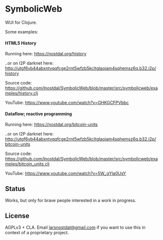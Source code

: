 # SymbolicWeb

WUI for Clojure.

Some examples:


#### HTML5 History

Running here: https://nostdal.org/history

..or on I2P darknet here: http://utgf6vb44abxntvqqfcge2rnt5wfzb5kcltglaojam4sqhemsz6q.b32.i2p/history

Source code: https://github.com/lnostdal/SymbolicWeb/blob/master/src/symbolicweb/examples/history.clj

YouTube: https://www.youtube.com/watch?v=GHKGCFPVbbc


#### Dataflow; reactive programming

Running here: https://nostdal.org/bitcoin-units

..or on I2P darknet here: http://utgf6vb44abxntvqqfcge2rnt5wfzb5kcltglaojam4sqhemsz6q.b32.i2p/bitcoin-units

Source code: https://github.com/lnostdal/SymbolicWeb/blob/master/src/symbolicweb/examples/bitcoin_units.clj

YouTube: https://www.youtube.com/watch?v=5W_gYla0UsY



## Status

Works, but only for brave people interested in a work in progress.



## License

AGPLv3 + CLA. Email larsnostdal@gmail.com if you want to use this in context of a proprietary project.
